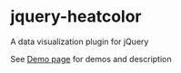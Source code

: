 jquery-heatcolor
================

A data visualization plugin for jQuery

See <a href="http://www.jnathanson.com/index.cfm?page=jquery/heatcolor/heatcolor">Demo page</a> for demos and description
